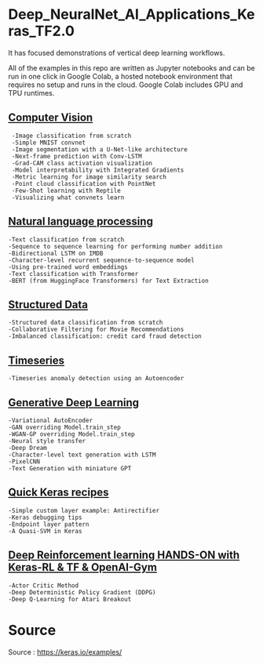 # Deep_NeuralNet_AI_Applications_Keras_TF2.0



It has focused demonstrations of vertical deep learning workflows.

All of the examples in this repo are written as Jupyter notebooks and can be run in one click in Google Colab, a hosted notebook environment that requires no setup and runs in the cloud. Google Colab includes GPU and TPU runtimes.

## [Computer Vision](https://github.com/DeepHiveMind/keras-io/tree/master/examples/vision)
```
 -Image classification from scratch
 -Simple MNIST convnet
 -Image segmentation with a U-Net-like architecture
 -Next-frame prediction with Conv-LSTM
 -Grad-CAM class activation visualization
 -Model interpretability with Integrated Gradients
 -Metric learning for image similarity search
 -Point cloud classification with PointNet
 -Few-Shot learning with Reptile
 -Visualizing what convnets learn
```
## [Natural language processing](https://github.com/DeepHiveMind/keras-io/tree/master/examples/nlp)
```
-Text classification from scratch
-Sequence to sequence learning for performing number addition
-Bidirectional LSTM on IMDB
-Character-level recurrent sequence-to-sequence model
-Using pre-trained word embeddings
-Text classification with Transformer
-BERT (from HuggingFace Transformers) for Text Extraction   
```
## [Structured Data](https://github.com/DeepHiveMind/keras-io/tree/master/examples/structured_data)
```
-Structured data classification from scratch
-Collaborative Filtering for Movie Recommendations
-Imbalanced classification: credit card fraud detection
```
## [Timeseries](https://github.com/DeepHiveMind/keras-io/tree/master/examples/timeseries)
```
-Timeseries anomaly detection using an Autoencoder
```
## [Generative Deep Learning](https://github.com/DeepHiveMind/keras-io/tree/master/examples/generative)
```
-Variational AutoEncoder
-GAN overriding Model.train_step
-WGAN-GP overriding Model.train_step
-Neural style transfer
-Deep Dream
-Character-level text generation with LSTM
-PixelCNN
-Text Generation with miniature GPT
```

## [Quick Keras recipes](https://github.com/DeepHiveMind/keras-io/tree/master/examples/keras_recipes)
```
-Simple custom layer example: Antirectifier
-Keras debugging tips
-Endpoint layer pattern
-A Quasi-SVM in Keras
```

## [Deep Reinforcement learning HANDS-ON with Keras-RL & TF & OpenAI-Gym]()
```
-Actor Critic Method
-Deep Deterministic Policy Gradient (DDPG)
-Deep Q-Learning for Atari Breakout
```
# Source
Source : https://keras.io/examples/
